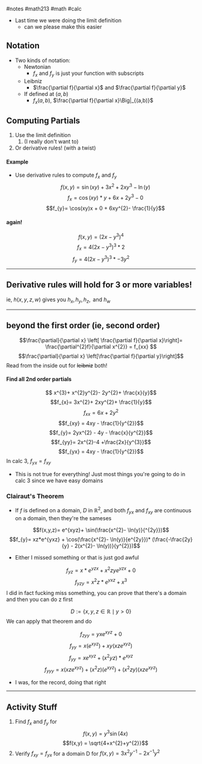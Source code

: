 #notes #math213 #math #calc

- Last time we were doing the limit definition
	- can we please make this easier

## Notation
- Two kinds of notation:
	- Newtonian
		- $f_{x}$ and $f_{y}$ is just your function with subscripts 
	- Leibniz
		- $\frac{\partial f}{\partial x}$ and $\frac{\partial f}{\partial y}$
	- If defined at $(a,b)$
		- $f_{x}(a,b)$, $\frac{\partial f}{\partial x}\Big|_{(a,b)}$
## Computing Partials
1. Use the limit definition
	1. (I really don't want to)
2. Or derivative rules! (with a twist)

#### Example
- Use derivative rules to compute $f_{x}$ and $f_{y}$
$$f(x,y)= \sin(xy)+ 3x^{2}+ 2xy^{3}-\ln(y)$$
$$f_{x}= \cos(xy)*y + 6x + 2y^{3}- 0$$
$$f_{y}= \cos(xy)x + 0 + 6xy^{2}- \frac{1}{y}$$

#### again!
$$f(x,y) = (2x-y^{3})^{4}$$
$$f_{x}=4(2x-y^{3})^{3}*2$$
$$f_{y}= 4(2x-y^{3})^{3}*-3y^{2}$$

----

## Derivative rules will hold for 3 or more variables!
ie, $h(x,y,z,w)$ gives you $h_{x}, h_{y}, h_{z}, \text{ and } h_{w}$

---

## beyond the first order (ie, second order)


$$\frac{\partial}{\partial x} \left[ \frac{\partial f}{\partial x}\right]= \frac{\partial^{2}f}{\partial x^{2}} = f_{xx} $$
$$\frac{\partial}{\partial x} \left[\frac{\partial f}{\partial y}\right]$$
Read from the inside out for ~~leibniz~~ both!

#### Find all 2nd order partials
$$ x^{3}+ x^{2}y^{2}- 2y^{2}+ \frac{x}{y}$$
$$f_{x}= 3x^{2}+ 2xy^{2}+ \frac{1}{y}$$
$$f_{xx}= 6x + 2y^{2}$$
$$f_{xy} = 4xy - \frac{1}{y^{2}}$$
$$f_{y}= 2yx^{2} - 4y   - \frac{x}{y^{2}}$$
$$f_{yy}= 2x^{2}-4 +\frac{2x}{y^{3}}$$
$$f_{yx} = 4xy  - \frac{1}{y^{2}}$$
In calc 3, $f_{yx}=f_{xy}$
- This is not true for everything! Just most things you're going to do in calc 3 since we have easy domains


### Clairaut's Theorem
- If $f$ is defined on a domain, $D$ in $\mathbb{R}^{2}$, and both $f_{yx}$ and $f_{xy}$ are continuous on a domain, then they're the sameses


$$f(x,y,z)= e^{xyz}+ \sin(\frac{x^{2}- \ln(y)}{^{2y}})$$
$$f_{y}= xz*e^{yxz} + \cos(\frac{x^{2}- \ln(y)}{e^{2y}})* (\frac{-\frac{2y}{y} - 2(x^{2}- \ln(y))}{y^{2}})$$
- Either I missed something or that is just god awful

$$f_{yz}= x*e^{yzx}+ x^{2}zye^{yzx}+ 0$$
$$f_{yzy}= x^{2}z*e^{yxz}+ x^{3}$$
I did in fact fucking miss something, you can prove that there's a domain and then you can do z first

$$D := \{x,y,z \in \mathbb{R} \mid y > 0\}$$
We can apply that theorem and do 

$$f_{zyy}= yxe^{xyz}+ 0$$
$$f_{yy}= x(e^{xyz})+xy(xze^{xyz})$$
$$f_{yy}= x e^{xyz} + (x^{2}yz)*e^{xyz}$$
$$f_{yyy}= x(xze^{xyz})+ (x^{2}z)(e^{xyz}) + (x^{2}zy )(xze^{xyz})$$
- I was, for the record, doing that right

----

## Activity Stuff

1. Find $f_{x}$ and $f_{y}$ for 
$$f(x,y) = y^{3}\sin(4x)$$
$$f(x,y) = \sqrt{4+x^{2}+y^{2}}$$
2. Verify $f_{xy}= f_{yx}$ for a domain D for $f(x,y)= 3x^{2}y^{-1}-2x^{-1}y^{2}$
